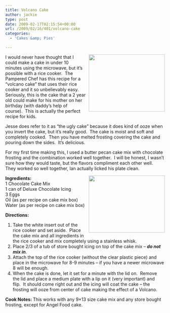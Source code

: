 ```yaml
---
title: Volcano Cake
author: jackie
type: post
date: 2009-02-17T02:15:54+00:00
url: /2009/02/16/401/volcano-cake
categories:
  - 'Cakes &amp; Pies'

---
```

[<img loading="lazy" decoding="async" style="margin: 0pt 0pt 10px 10px; float: right;" src="http://farm4.static.flickr.com/3524/3286661664_cea28441f1_m.jpg" alt="" width="240" height="180" />][1]I would never have thought that I could make a cake in under 10 minutes using the microwave, but it&#8217;s possible with a rice cooker.  The Pampered Chef has this recipe for a &#8220;volcano cake&#8221; that uses their rice cooker and it so unbelievably easy.  Seriously, this is the cake that a 2 year old could make for his mother on her birthday (with daddy&#8217;s help of course).  This is actually the perfect recipe for kids.

Jesse does refer to it as &#8220;the ugly cake&#8221; because it does kind of ooze when you invert the cake, but it&#8217;s really good.  The cake is moist and soft and completely cooked.  Then you have melted frosting covering the cake and pouring down the sides.  It&#8217;s delicious.

For my first time making this, I used a butter pecan cake mix with chocolate frosting and the combination worked well together.  I will be honest, I wasn&#8217;t sure how they would taste, but the flavors compliment each other well.  They worked so well together, Ian actually licked his plate clean.

[<img loading="lazy" decoding="async" style="margin: 0pt 0pt 10px 10px; float: right;" src="http://farm4.static.flickr.com/3535/3286655286_777870bf71_m.jpg" alt="" width="240" height="180" />][2]**Ingredients:**  
1 Chocolate Cake Mix  
1 can of Deluxe Chocolate Icing  
3 Eggs  
Oil (as per recipe on cake mix box)  
Water (as per recipe on cake mix box)

**Directions:**

  1. Take the white insert out of the rice cooker and set aside.  Place the cake mix and all ingredients in the rice cooker and mix completely using a stainless whisk.
  2. Place 2/3 of a tub of store bought icing on top of the cake mix &#8211; _**do not mix in**_.
  3. Attach the top of the rice cooker (without the clear plastic piece) and place in the microwave for 8-9 minutes &#8211; if you have a newer microwave 8 will be enough.
  4. When the cake is done, let it set for a minute with the lid on.  Remove the lid and place a medium plate with a lip on it (very important) and flip.  It should come right out and the icing will coat the cake &#8211; the frosting will ooze from center of cake making the effect of a Volcano.

<div>
  <strong>Cook Notes: </strong>This works with any 9&#215;13 size cake mix and any store bought frosting, except for Angel Food cake.
</div>

 [1]: http://www.flickr.com/photos/myjaxon/3286661664/
 [2]: http://www.flickr.com/photos/myjaxon/3286655286/
